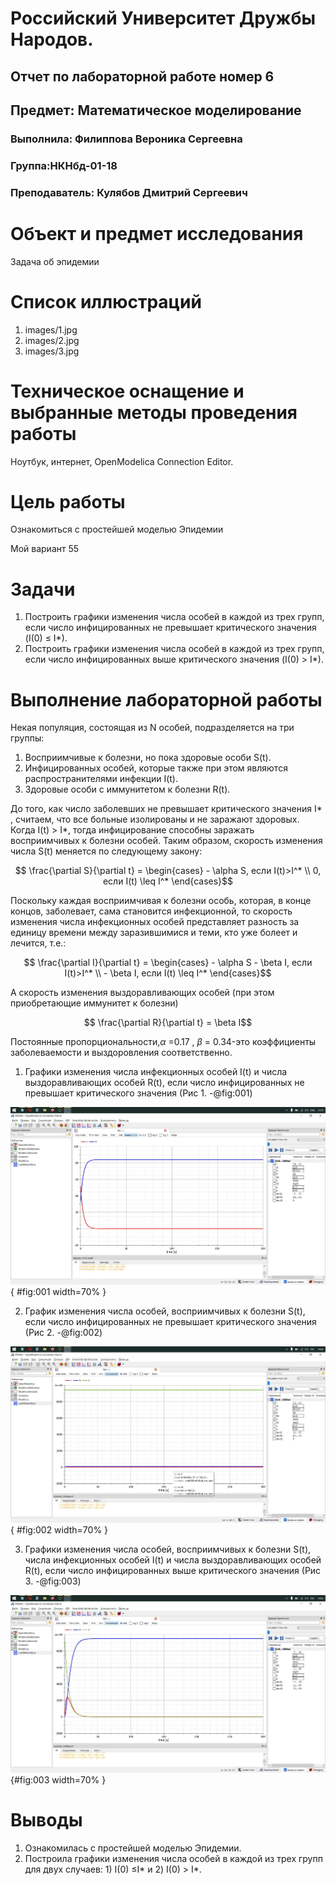 # Российский Университет Дружбы Народов.

## Отчет по лабораторной работе номер 6

## Предмет: Математическое моделирование

### Выполнила: Филиппова Вероника Сергеевна

### Группа:НКНбд-01-18

### Преподаватель: Кулябов Дмитрий Сергеевич

# Объект и предмет исследования

Задача об эпидемии

# Cписок иллюстраций

1.  images/1.jpg
2.  images/2.jpg
3.  images/3.jpg

# Техническое оснащение и выбранные методы проведения работы

Ноутбук, интернет, OpenModelica Connection Editor.

# Цель работы

Ознакомиться с простейшей моделью Эпидемии

Мой вариант 55

# Задачи

1. Построить графики изменения числа особей в каждой из трех групп, если число инфицированных не превышает критического значения (I(0) ≤ I*).
2. Построить графики изменения числа особей в каждой из трех групп, если число инфицированных выше критического значения (I(0) > I*).

# Выполнение лабораторной работы
Некая популяция, состоящая из N особей, подразделяется на три группы:
1. Восприимчивые к болезни, но пока  здоровые  особи S(t).
2. Инфицированных особей, которые также при этом являются распространителями инфекции  I(t).
3. Здоровые особи с иммунитетом к болезни R(t).

До того, как число заболевших не превышает критического значения I* , считаем, что все больные изолированы и не заражают здоровых. Когда I(t) > I*, тогда инфицирование способны заражать восприимчивых к болезни особей.
Таким образом, скорость изменения числа S(t) меняется по следующему закону:

$$ \frac{\partial S}{\partial t} = \begin{cases} - \alpha S, если I(t)>I^* \\ 0, если I(t) \leq I^* \end{cases}$$

Поскольку каждая восприимчивая к болезни особь, которая, в конце концов, заболевает, сама становится инфекционной, то скорость изменения числа инфекционных особей представляет разность за единицу времени между заразившимися и теми, кто уже болеет и лечится, т.е.:

$$ \frac{\partial I}{\partial t} = \begin{cases} - \alpha S - \beta I, если I(t)>I^* \\ - \beta I, если I(t) \leq I^* \end{cases}$$

А скорость изменения выздоравливающих особей (при этом приобретающие иммунитет к болезни)

$$ \frac{\partial R}{\partial t} = \beta I$$

Постоянные пропорциональности,$\alpha$ =0.17 , $\beta$ = 0.34-это коэффициенты заболеваемости и выздоровления соответственно.

1. Графики изменения числа инфекционных особей I(t) и числа выздоравливающих особей R(t), если число инфицированных не превышает критического значения (Рис 1. -@fig:001)

![Рис.1](https://github.com/vsfilippova/Lab06MathMod/blob/main/images/1.jpg){ #fig:001 width=70% }

2. График изменения числа особей, восприимчивых к болезни S(t), если число инфицированных не превышает критического значения (Рис 2. -@fig:002)

![Рис.2](https://github.com/vsfilippova/Lab06MathMod/blob/main/images/2.jpg){ #fig:002 width=70% }

3. Графики изменения числа особей, восприимчивых к болезни S(t), числа инфекционных особей I(t) и числа выздоравливающих особей R(t), если число инфицированных выше критического значения (Рис 3. -@fig:003)

![Рис.3](https://github.com/vsfilippova/Lab06MathMod/blob/main/images/3.jpg){#fig:003 width=70%  }


# Выводы

1. Ознакомилась с простейшей моделью Эпидемии.
2. Построила графики изменения числа особей в  каждой из трех групп для двух случаев: 1) I(0) ≤I* и 2) I(0) > I*.

